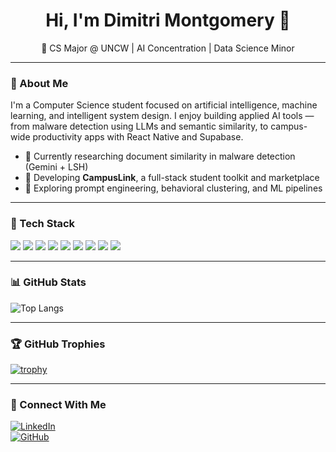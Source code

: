 <h1 align="center">Hi, I'm Dimitri Montgomery 👋</h1>
<p align="center">
  🧠 CS Major @ UNCW | AI Concentration | Data Science Minor  
</p>

---

### 🧬 About Me

I'm a Computer Science student focused on artificial intelligence, machine learning, and intelligent system design. I enjoy building applied AI tools — from malware detection using LLMs and semantic similarity, to campus-wide productivity apps with React Native and Supabase.

- 🔭 Currently researching document similarity in malware detection (Gemini + LSH)
- 🌱 Developing **CampusLink**, a full-stack student toolkit and marketplace
- 🧠 Exploring prompt engineering, behavioral clustering, and ML pipelines

---

### 🧰 Tech Stack

<img src="https://img.shields.io/badge/-Python-05122A?style=flat&logo=python" />
<img src="https://img.shields.io/badge/-Java-05122A?style=flat&logo=java" />
<img src="https://img.shields.io/badge/-JavaScript-05122A?style=flat&logo=javascript" />
<img src="https://img.shields.io/badge/-React_Native-05122A?style=flat&logo=react" />
<img src="https://img.shields.io/badge/-Supabase-05122A?style=flat&logo=supabase" />
<img src="https://img.shields.io/badge/-Git-05122A?style=flat&logo=git" />
<img src="https://img.shields.io/badge/-Linux-05122A?style=flat&logo=linux" />
<img src="https://img.shields.io/badge/-Gemini_API-05122A?style=flat&logo=google" />
<img src="https://img.shields.io/badge/-Jupyter-05122A?style=flat&logo=jupyter" />

---

### 📊 GitHub Stats

![Top Langs](https://github-readme-stats.vercel.app/api/top-langs/?username=dimitrimont&layout=compact&theme=radical)

---

### 🏆 GitHub Trophies

[![trophy](https://github-profile-trophy.vercel.app/?username=dimitrimont&theme=radical&margin-w=10&margin-h=10&no-bg=true)](https://github.com/ryo-ma/github-profile-trophy)

---

### 🔗 Connect With Me

[![LinkedIn](https://img.shields.io/badge/-LinkedIn-05122A?style=flat&logo=linkedin)](https://www.linkedin.com/in/dimitri-montgomery)  
[![GitHub](https://img.shields.io/badge/-GitHub-05122A?style=flat&logo=github)](https://github.com/dimitrimont)
